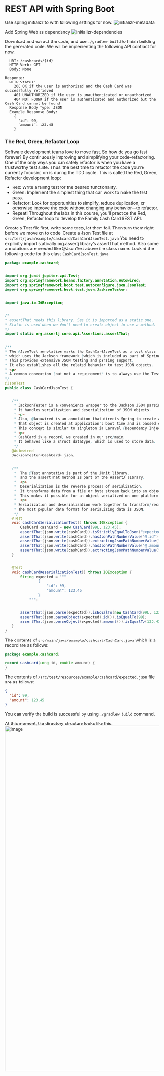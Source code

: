 # REST API with Spring Boot

Use spring initializr to with following settings for now.
![initializr-metadata](https://github.com/user-attachments/assets/344f4272-063f-4601-a98e-523302a4971c)

Add Spring Web as dependency
![initializr-dependencies](https://github.com/user-attachments/assets/d5d19114-9d31-43c6-8cca-f3c52e39864b)

Download and extract the code, and use `./gradlew build` to finish building the generated code.
We will be implementing the following API contract for now.
```Request
  URI: /cashcards/{id}
  HTTP Verb: GET
  Body: None

Response:
  HTTP Status:
    200 OK if the user is authorized and the Cash Card was successfully retrieved
    401 UNAUTHORIZED if the user is unauthenticated or unauthorized
    404 NOT FOUND if the user is authenticated and authorized but the Cash Card cannot be found
  Response Body Type: JSON
  Example Response Body:
    {
      "id": 99,
      "amount": 123.45
    }
```

### The Red, Green, Refactor Loop
Software development teams love to move fast. So how do you go fast forever? By continuously improving and simplifying your code–refactoring. One of the only ways you can safely refactor is when you have a trustworthy test suite. Thus, the best time to refactor the code you're currently focusing on is during the TDD cycle. This is called the Red, Green, Refactor development loop:
- Red: Write a failing test for the desired functionality.
- Green: Implement the simplest thing that can work to make the test pass.
- Refactor: Look for opportunities to simplify, reduce duplication, or otherwise improve the code without changing any behavior—to refactor.
- Repeat!
  Throughout the labs in this course, you'll practice the Red, Green, Refactor loop to develop the Family Cash Card REST API.

Create a Test file first, write some tests, let them fail. Then turn them right before we move on to code. Create a Json Test file at `src/test/java/example/cashcard/CashCardJsonTest.java`
You need to explicitly import statically org.assertj library’s assertThat method. Also some annotations are needed like @JsonTest above the class name.
Look at the following code for this class `CashCardJsonTest.java`
```java
package example.cashcard;


import org.junit.jupiter.api.Test;
import org.springframework.beans.factory.annotation.Autowired;
import org.springframework.boot.test.autoconfigure.json.JsonTest;
import org.springframework.boot.test.json.JacksonTester;


import java.io.IOException;


/*
* assertThat needs this library. See it is imported as a static one.
* Static is used when we don't need to create object to use a method.
*/
import static org.assertj.core.api.Assertions.assertThat;


/**
* The @JsonTest annotation marks the CashCardJsonTest as a test class
* which uses the Jackson framework (which is included as part of Spring).
* This provides extensive JSON testing and parsing support.
* It also establishes all the related behavior to test JSON objects.
* <p>
* A common convention (but not a requirement) is to always use the Test suffix for test classes.
*/
@JsonTest
public class CashCardJsonTest {


   /**
    * JacksonTester is a convenience wrapper to the Jackson JSON parsing library.
    * It handles serialization and deserialization of JSON objects.
    * <p>
    * Also, @Autowired is an annotation that directs Spring to create an object of the requested type.
    * That object is created at application's boot time and is passed on when needed anywhere.
    * This concept is similar to singleton in Laravel (Dependency Injection, here IoC)
    * <p>
    * CashCard is a record, we created in our src/main.
    * It behaves like a struct datatype, which is used to store data.
    */
   @Autowired
   JacksonTester<CashCard> json;


   /**
    *  The @Test annotation is part of the JUnit library,
    *  and the assertThat method is part of the AssertJ library.
    *  <p>
    *  Deserialization is the reverse process of serialization.
    *  It transforms data from a file or byte stream back into an object for your application.
    *  This makes it possible for an object serialized on one platform to be deserialized on a different platform.
    *  <p>
    * Serialization and deserialization work together to transform/recreate data objects to/from a portable format.
    * The most popular data format for serializing data is JSON.
    */
   @Test
   void cashCardSerializationTest() throws IOException {
       CashCard cashCard = new CashCard(99L, 123.45);
       assertThat(json.write(cashCard)).isStrictlyEqualToJson("expected.json");
       assertThat(json.write(cashCard)).hasJsonPathNumberValue("@.id");
       assertThat(json.write(cashCard)).extractingJsonPathNumberValue("@.id").isEqualTo(99);
       assertThat(json.write(cashCard)).hasJsonPathNumberValue("@.amount");
       assertThat(json.write(cashCard)).extractingJsonPathNumberValue("@.amount").isEqualTo(123.45);
   }


   @Test
   void cashCardDeserializationTest() throws IOException {
       String expected = """
               {
                   "id": 99,
                   "amount": 123.45
               }
           """;


       assertThat(json.parse(expected)).isEqualTo(new CashCard(99L, 123.45));
       assertThat(json.parseObject(expected).id()).isEqualTo(99);
       assertThat(json.parseObject(expected).amount()).isEqualTo(123.45);
   }
}
```

The contents of `src/main/java/example/cashcard/CashCard.java` which is a record are as follows:
```java
package example.cashcard;

record CashCard(Long id, Double amount) {
}
```

The contents of `/src/test/resources/example/cashcard/expected.json` file are as follows:
```json
{
  "id": 99,
  "amount": 123.45
}
```

You can verify the build is successful by using `./gradlew build` command.

At this moment, the directory structure looks like this.
<img width="1131" alt="image" src="https://github.com/user-attachments/assets/62654649-7aec-4d24-9847-f77fcd2c32f6">
